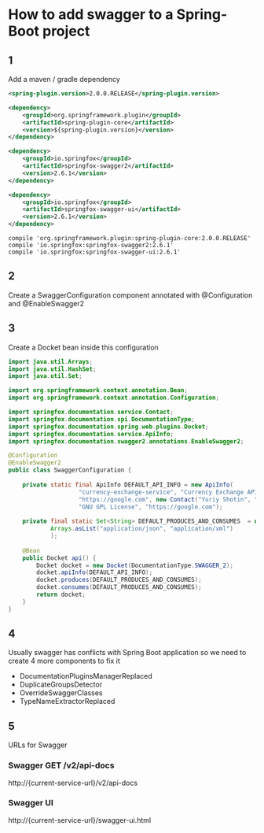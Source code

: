 # How  to add swagger to a Spring-Boot project

## 1 
Add a maven / gradle dependency 
```xml
<spring-plugin.version>2.0.0.RELEASE</spring-plugin.version>

<dependency>
    <groupId>org.springframework.plugin</groupId>
    <artifactId>spring-plugin-core</artifactId>
    <version>${spring-plugin.version}</version>
</dependency>

<dependency>
    <groupId>io.springfox</groupId>
    <artifactId>springfox-swagger2</artifactId>
    <version>2.6.1</version>
</dependency>

<dependency>
    <groupId>io.springfox</groupId>
    <artifactId>springfox-swagger-ui</artifactId>
    <version>2.6.1</version>
</dependency>
```
```
compile 'org.springframework.plugin:spring-plugin-core:2.0.0.RELEASE'
compile 'io.springfox:springfox-swagger2:2.6.1'
compile 'io.springfox:springfox-swagger-ui:2.6.1'
```
## 2 
Create a SwaggerConfiguration component annotated with @Configuration and @EnableSwagger2
## 3 
Create a Docket bean inside this configuration
```java
import java.util.Arrays;
import java.util.HashSet;
import java.util.Set;

import org.springframework.context.annotation.Bean;
import org.springframework.context.annotation.Configuration;

import springfox.documentation.service.Contact;
import springfox.documentation.spi.DocumentationType;
import springfox.documentation.spring.web.plugins.Docket;
import springfox.documentation.service.ApiInfo;
import springfox.documentation.swagger2.annotations.EnableSwagger2;

@Configuration
@EnableSwagger2
public class SwaggerConfiguration {
	
	private static final ApiInfo DEFAULT_API_INFO = new ApiInfo(
					"currency-exchange-service", "Currency Exchange API Info", "1.0",
					"https://google.com", new Contact("Yuriy Shotin", "https://google.com", "shotinyuriy@gmail.com"),
					"GNU GPL License", "https://google.com");
	
	private final static Set<String> DEFAULT_PRODUCES_AND_CONSUMES  = new HashSet<>(
			Arrays.asList("application/json", "application/xml")
			);
	
	@Bean
	public Docket api() {
		Docket docket = new Docket(DocumentationType.SWAGGER_2);
		docket.apiInfo(DEFAULT_API_INFO);
		docket.produces(DEFAULT_PRODUCES_AND_CONSUMES);
		docket.consumes(DEFAULT_PRODUCES_AND_CONSUMES);
		return docket;
	}
}
```
## 4
Usually swagger has conflicts with Spring Boot application so we need to create 4 more components to fix it
* DocumentationPluginsManagerReplaced
* DuplicateGroupsDetector
* OverrideSwaggerClasses
* TypeNameExtractorReplaced

## 5
URLs for Swagger

### Swagger GET /v2/api-docs
http://{current-service-url}/v2/api-docs
### Swagger UI
http://{current-service-url}/swagger-ui.html
